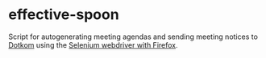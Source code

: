 # effective-spoon
Script for autogenerating meeting agendas and sending meeting notices to [Dotkom](https://online.ntnu.no/wiki/online/historie/dotkom/) using the [Selenium webdriver with Firefox](https://www.selenium.dev/selenium/docs/api/javascript/module/selenium-webdriver/firefox.html).
